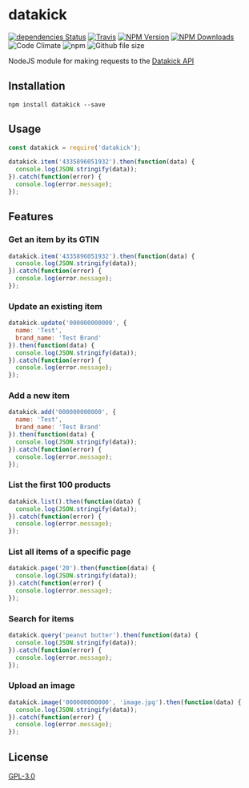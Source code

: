 # datakick

[![dependencies Status](https://david-dm.org/ent8r/datakick/status.svg)](https://david-dm.org/ent8r/datakick) [![Travis](https://travis-ci.org/ENT8R/datakick.svg?branch=master)](https://travis-ci.org/ENT8R/datakick) [![NPM Version](http://img.shields.io/npm/v/datakick.svg)](https://www.npmjs.org/package/datakick) [![NPM Downloads](https://img.shields.io/npm/dt/datakick.svg)](https://www.npmjs.org/package/datakick) ![Code Climate](https://img.shields.io/codeclimate/maintainability-percentage/ENT8R/datakick.svg) ![npm](https://img.shields.io/npm/l/datakick.svg)
![Github file size](https://img.shields.io/github/size/ENT8R/datakick/index.min.js.svg)


NodeJS module for making requests to the [Datakick API](https://www.datakick.org/api)

## Installation

```
npm install datakick --save
```

## Usage

```javascript
const datakick = require('datakick');

datakick.item('4335896051932').then(function(data) {
  console.log(JSON.stringify(data));
}).catch(function(error) {
  console.log(error.message);
});
```

## Features

### Get an item by its GTIN

```javascript
datakick.item('4335896051932').then(function(data) {
  console.log(JSON.stringify(data));
}).catch(function(error) {
  console.log(error.message);
});
```

### Update an existing item

```javascript
datakick.update('000000000000', {
  name: 'Test',
  brand_name: 'Test Brand'
}).then(function(data) {
  console.log(JSON.stringify(data));
}).catch(function(error) {
  console.log(error.message);
});
```

### Add a new item

```javascript
datakick.add('000000000000', {
  name: 'Test',
  brand_name: 'Test Brand'
}).then(function(data) {
  console.log(JSON.stringify(data));
}).catch(function(error) {
  console.log(error.message);
});
```

### List the first 100 products

```javascript
datakick.list().then(function(data) {
  console.log(JSON.stringify(data));
}).catch(function(error) {
  console.log(error.message);
});
```

### List all items of a specific page

```javascript
datakick.page('20').then(function(data) {
  console.log(JSON.stringify(data));
}).catch(function(error) {
  console.log(error.message);
});
```

### Search for items

```javascript
datakick.query('peanut butter').then(function(data) {
  console.log(JSON.stringify(data));
}).catch(function(error) {
  console.log(error.message);
});
```

### Upload an image

```javascript
datakick.image('000000000000', 'image.jpg').then(function(data) {
  console.log(JSON.stringify(data));
}).catch(function(error) {
  console.log(error.message);
});
```

## License

[GPL-3.0](https://github.com/ENT8R/datakick/blob/master/LICENSE)
